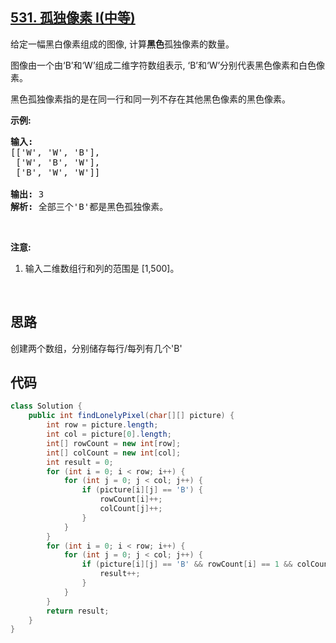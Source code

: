## [531. 孤独像素 I(中等)](https://leetcode-cn.com/problems/lonely-pixel-i/)
<div class="notranslate"><p>给定一幅黑白像素组成的图像, 计算<strong>黑色</strong>孤独像素的数量。</p>

<p>图像由一个由‘B’和‘W’组成二维字符数组表示, ‘B’和‘W’分别代表黑色像素和白色像素。</p>

<p>黑色孤独像素指的是在同一行和同一列不存在其他黑色像素的黑色像素。</p>

<p><strong>示例:</strong></p>

<pre><strong>输入:</strong> 
[['W', 'W', 'B'],
 ['W', 'B', 'W'],
 ['B', 'W', 'W']]

<strong>输出:</strong> 3
<strong>解析:</strong> 全部三个'B'都是黑色孤独像素。
</pre>

<p>&nbsp;</p>

<p><strong>注意:</strong></p>

<ol>
	<li>输入二维数组行和列的范围是 [1,500]。</li>
</ol>

<p>&nbsp;</p>
</div>

## 思路
创建两个数组，分别储存每行/每列有几个'B'

## 代码
```java
class Solution {
    public int findLonelyPixel(char[][] picture) {
        int row = picture.length;
        int col = picture[0].length;
        int[] rowCount = new int[row];
        int[] colCount = new int[col];
        int result = 0;
        for (int i = 0; i < row; i++) {
            for (int j = 0; j < col; j++) {
                if (picture[i][j] == 'B') {
                    rowCount[i]++;
                    colCount[j]++;
                }
            }
        }
        for (int i = 0; i < row; i++) {
            for (int j = 0; j < col; j++) {
                if (picture[i][j] == 'B' && rowCount[i] == 1 && colCount[j] == 1) {
                    result++;
                }
            }
        }
        return result;
    }
}
```
